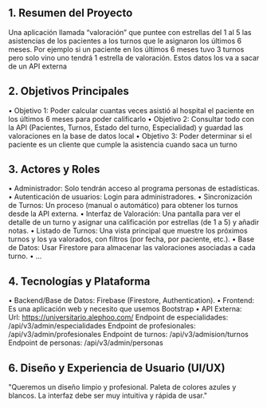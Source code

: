 ## 1\. Resumen del Proyecto
Una aplicación llamada “valoración”  que puntee con estrellas del 1 al 5 las asistencias de los pacientes a los turnos que le asignaron los últimos 6 meses. Por ejemplo si un paciente en los últimos 6 meses tuvo 3 turnos pero solo vino uno tendrá 1 estrella de valoración. Estos datos los va a sacar de un API externa
## 2\. Objetivos Principales
•	Objetivo 1: Poder calcular cuantas veces asistió al hospital el paciente en los últimos 6 meses para poder calificarlo
•	Objetivo 2: Consultar todo con la API (Pacientes, Turnos, Estado del turno, Especialidad) y guardad las valoraciones en la base de datos local
•	Objetivo 3: Poder determinar si el paciente es un cliente que cumple la asistencia cuando saca un turno
## 3\. Actores y Roles
•	Administrador: Solo tendrán acceso al programa personas de estadísticas.
•	Autenticación de usuarios: Login para administradores.
•	Sincronización de Turnos: Un proceso (manual o automático) para obtener los turnos desde la API externa.
•	Interfaz de Valoración: Una pantalla para ver el detalle de un turno y asignar una calificación por estrellas (de 1 a 5) y añadir notas.
•	Listado de Turnos: Una vista principal que muestre los próximos turnos y los ya valorados, con filtros (por fecha, por paciente, etc.).
•	Base de Datos: Usar Firestore para almacenar las valoraciones asociadas a cada turno.
•	...
## 4\. Tecnologías y Plataforma
•	Backend/Base de Datos: Firebase (Firestore, Authentication).
•	Frontend: Es una aplicación web y necesito que usemos Bootstrap
•	API Externa:  
Url: https://universitario.alephoo.com/
Endpoint de especialidades: /api/v3/admin/especialidades
Endpoint de profesionales: /api/v3/admin/profesionales
Endpoint de turnos: /api/v3/admision/turnos
Endpoint de personas: /api/v3/admin/personas


## 6\. Diseño y Experiencia de Usuario (UI/UX)

"Queremos un diseño limpio y profesional. Paleta de colores azules y blancos. La interfaz debe ser muy intuitiva y rápida de usar."

